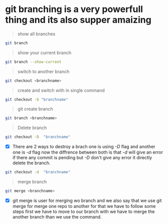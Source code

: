 # git branching is a very powerfull thing and its also supper amaizing

> show all branches

```bash
git branch
```

> show your current branch
```bash
git branch --show-current
```

> switch to another branch
```bash
git checkout <branchname>
```

> create and switch with in single command
```bash
git checkout -b "branchname"
```

> git create branch
```bash
git branch <branchname>
```

> Delete branch
```bash
git checkout -D  "branchname"
```
- [x] There are 2 ways to destroy a brach one is using *-D* flag and another one is *-d* flag now the diffrence between both is that *-d*  will give an error if there any commit is pending but *-D* don't give any error it directly delete the branch.

```bash
git checkout -d  "branchname"
```

> merge branch
```bash
git merge <branchname>
```
- [x] git merge is user for merging wo branch and we also say that we use git merge for merge one repo to another for that we have to follow some steps first we have to move to our branch with we have to merge the another branch than we use the command.





